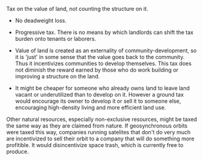 Tax on the value of land, not counting the structure on it.

- No deadweight loss.

- Progressive tax. There is no means by which landlords can shift the tax burden onto tenants or laborers.

- Value of land is created as an externality of community-development, so it is 'just' in some sense that the value goes back to the community. Thus it incentivizes communities to develop themselves. This tax does not diminish the reward earned by those who do work building or improving a structure on the land.

- It might be cheaper for someone who already owns land to leave land vacant or underutilized than to develop on it. However a ground tax would encourage its owner to develop it or sell it to someone else, encouraging high-density living and more efficient land use.

Other natural resources, especially non-exclusive resources, might be taxed the same way as they are claimed from nature. If geosynchronous orbits were taxed this way, companies running satelites that don't do very much are incentivized to sell their orbit to a company that will do something more profitible. It would disincentivize space trash, which is currently free to produce.
